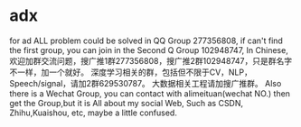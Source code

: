 # adx
for ad 
ALL problem could be solved in QQ Group 277356808, if can't find the first group, you can join in the Second Q Group 102948747,
In Chinese,
欢迎加群交流问题，搜广推1群277356808，搜广推2群102948747，只是群名字不一样，加一个就好。
深度学习相关的群，包括但不限于CV，NLP，Speech/signal，请加2群629530787。
大数据相关工程请加搜广推群。
Also there is a Wechat Group, you can contact with alimeituan(wechat NO.) then get the Group,but it is All about my social Web,
Such as CSDN, Zhihu,Kuaishou, etc, maybe a little confused.
